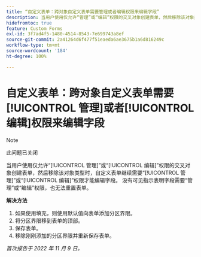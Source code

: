 ```yaml
---
title: “自定义表单：跨对象自定义表单需要管理或者编辑权限来编辑字段”
description: 当用户使用仅允许“管理”或“编辑”权限的交叉对象创建表单，然后移除该对象类型时，自定义表单继续需要“管理”或“编辑”权限才能编辑字段。 没有可见指示表明字段需要“管理”或“编辑”权限，也无法重置表单。
hidefromtoc: true
feature: Custom Forms
exl-id: 3f7ad4f5-1480-4514-8543-7e699743a8ef
source-git-commit: 2a41264d6f477f51eaeda6ae3675b1a6d816249c
workflow-type: tm+mt
source-wordcount: '184'
ht-degree: 100%

---
```


# 自定义表单：跨对象自定义表单需要[!UICONTROL 管理]或者[!UICONTROL 编辑]权限来编辑字段

<!--Won't fix, live for workaround-->

>[!NOTE]
>
>此问题已关闭

当用户使用仅允许“[!UICONTROL 管理]”或“[!UICONTROL 编辑]”权限的交叉对象创建表单，然后移除该对象类型时，自定义表单继续需要“[!UICONTROL 管理]”或“[!UICONTROL 编辑]”权限才能编辑字段。 没有可见指示表明字段需要“管理”或“编辑”权限，也无法重置表单。

**解决方法**

1. 如果使用填充，则使用默认值向表单添加分区界限。
2. 将分区界限移到表单的顶部。
3. 保存表单。
4. 移除刚刚添加的分区界限并重新保存表单。

_首次报告于 2022 年 11 月 9 日。_
